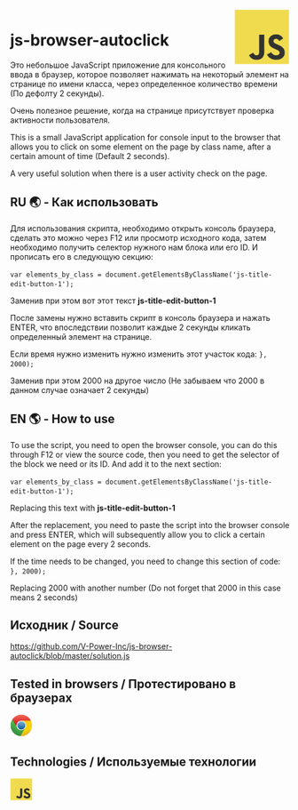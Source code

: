 <img src="https://github.com/devicons/devicon/blob/master/icons/javascript/javascript-original.svg" width="100" align="right"/>

<h1>
  js-browser-autoclick
</h1>

Это небольшое JavaScript приложение для консольного ввода в браузер, которое позволяет нажимать на некоторый элемент на странице по имени класса, через определенное количество времени (По дефолту 2 секунды).

Очень полезное решение, когда на странице присутствует проверка активности пользователя.

This is a small JavaScript application for console input to the browser that allows you to click on some element on the page by class name, after a certain amount of time (Default 2 seconds).

A very useful solution when there is a user activity check on the page.

## RU 🌏 - Как использовать 

Для использования скрипта, необходимо открыть консоль браузера, сделать это можно через F12 или просмотр исходного кода, затем необходимо получить селектор нужного нам блока или его ID.
И прописать его в следующую секцию:

`
var elements_by_class = document.getElementsByClassName('js-title-edit-button-1');
`

Заменив при этом вот этот текст **js-title-edit-button-1**

После замены нужно вставить скрипт в консоль браузера и нажать ENTER, что впоследствии позволит каждые 2 секунды кликать определенный элемент на странице.

Если время нужно изменить нужно изменить этот участок кода:
`
}, 2000);
`

Заменив при этом 2000 на другое число (Не забываем что 2000 в данном случае означает 2 секунды)

## EN 🌎 - How to use

To use the script, you need to open the browser console, you can do this through F12 or view the source code, then you need to get the selector of the block we need or its ID.
And add it to the next section:

`
var elements_by_class = document.getElementsByClassName('js-title-edit-button-1');
`

Replacing this text with **js-title-edit-button-1**

After the replacement, you need to paste the script into the browser console and press ENTER, which will subsequently allow you to click a certain element on the page every 2 seconds.

If the time needs to be changed, you need to change this section of code:
`
}, 2000);
`

Replacing 2000 with another number (Do not forget that 2000 in this case means 2 seconds)

## Исходник / Source

https://github.com/V-Power-Inc/js-browser-autoclick/blob/master/solution.js

## Tested in browsers / Протестировано в браузерах
<div>
  <img src="https://github.com/devicons/devicon/blob/master/icons/chrome/chrome-original.svg" title="JavaScript" alt="JavaScript" width="40" height="40"/>&nbsp;
</div>


## Technologies / Используемые технологии
<div>
  <img src="https://github.com/devicons/devicon/blob/master/icons/javascript/javascript-original.svg" title="JavaScript" alt="JavaScript" width="40" height="40"/>&nbsp;
</div>